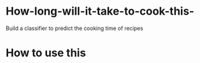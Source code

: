 # How-long-will-it-take-to-cook-this-
Build a classifier to predict the cooking time of recipes
# How to use this 